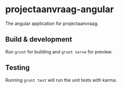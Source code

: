 # projectaanvraag-angular

The angular application for projectaanvraag.

## Build & development

Run `grunt` for building and `grunt serve` for preview.

## Testing

Running `grunt test` will run the unit tests with karma.
